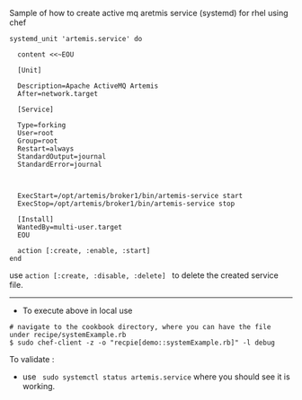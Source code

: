 Sample of how to create active mq aretmis service (systemd) for rhel using chef

```
systemd_unit 'artemis.service' do

  content <<~EOU

  [Unit]

  Description=Apache ActiveMQ Artemis
  After=network.target

  [Service]

  Type=forking
  User=root
  Group=root
  Restart=always
  StandardOutput=journal
  StandardError=journal



  ExecStart=/opt/artemis/broker1/bin/artemis-service start
  ExecStop=/opt/artemis/broker1/bin/artemis-service stop

  [Install]
  WantedBy=multi-user.target
  EOU

  action [:create, :enable, :start]
end

```

use `action [:create, :disable, :delete] ` to delete the created service file.

----
 - To execute above in local use

```
# navigate to the cookbook directory, where you can have the file under recipe/systemExample.rb
$ sudo chef-client -z -o "recpie[demo::systemExample.rb]" -l debug
```

To validate :
 - use ` sudo systemctl status artemis.service` where you should see it is working.
